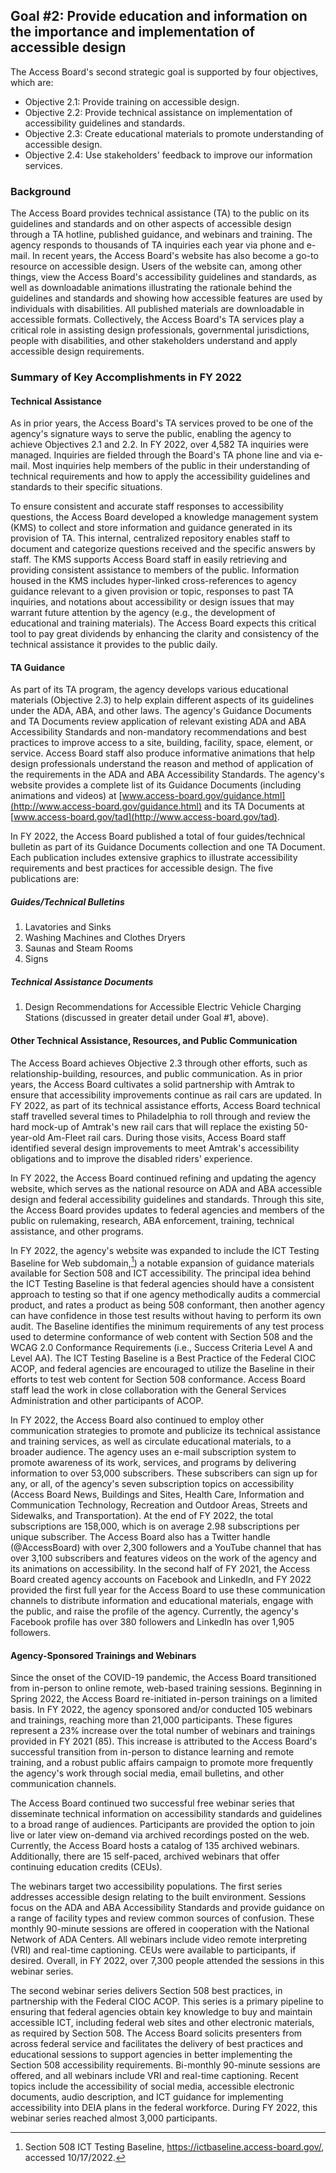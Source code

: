 ## Goal #2: Provide education and information on the importance and implementation of accessible design

The Access Board's second strategic goal is supported by four objectives, which are:

- Objective 2.1: Provide training on accessible design.
- Objective 2.2: Provide technical assistance on implementation of accessibility guidelines and standards.
- Objective 2.3: Create educational materials to promote understanding of accessible design.
- Objective 2.4: Use stakeholders' feedback to improve our information services.

### Background

The Access Board provides technical assistance (TA) to the public on its guidelines and standards and on other aspects of accessible design through a TA hotline, published guidance, and webinars and training. The agency responds to thousands of TA inquiries each year via phone and e-mail. In recent years, the Access Board's website has also become a go-to resource on accessible design. Users of the website can, among other things, view the Access Board's accessibility guidelines and standards, as well as downloadable animations illustrating the rationale behind the guidelines and standards and showing how accessible features are used by individuals with disabilities. All published materials are downloadable in accessible formats. Collectively, the Access Board's TA services play a critical role in assisting design professionals, governmental jurisdictions, people with disabilities, and other stakeholders understand and apply accessible design requirements.

### Summary of Key Accomplishments in FY 2022

#### Technical Assistance

As in prior years, the Access Board's TA services proved to be one of the agency's signature ways to serve the public, enabling the agency to achieve Objectives 2.1 and 2.2. In FY 2022, over 4,582 TA inquiries were managed. Inquiries are fielded through the Board's TA phone line and via e-mail. Most inquiries help members of the public in their understanding of technical requirements and how to apply the accessibility guidelines and standards to their specific situations.

To ensure consistent and accurate staff responses to accessibility questions, the Access Board developed a knowledge management system (KMS) to collect and store information and guidance generated in its provision of TA. This internal, centralized repository enables staff to document and categorize questions received and the specific answers by staff. The KMS supports Access Board staff in easily retrieving and providing consistent assistance to members of the public. Information housed in the KMS includes hyper-linked cross-references to agency guidance relevant to a given provision or topic, responses to past TA inquiries, and notations about accessibility or design issues that may warrant future attention by the agency (e.g., the development of educational and training materials). The Access Board expects this critical tool to pay great dividends by enhancing the clarity and consistency of the technical assistance it provides to the public daily.

#### TA Guidance

As part of its TA program, the agency develops various educational materials (Objective 2.3) to help explain different aspects of its guidelines under the ADA, ABA, and other laws. The agency's Guidance Documents and TA Documents review application of relevant existing ADA and ABA Accessibility Standards and non-mandatory recommendations and best practices to improve access to a site, building, facility, space, element, or service. Access Board staff also produce informative animations that help design professionals understand the reason and method of application of the requirements in the ADA and ABA Accessibility Standards. The agency's website provides a complete list of its Guidance Documents (including animations and videos) at [www.access-board.gov/guidance.html](http://www.access-board.gov/guidance.html) and its TA Documents at [www.access-board.gov/tad](http://www.access-board.gov/tad).

In FY 2022, the Access Board published a total of four guides/technical bulletin as part of its Guidance Documents collection and one TA Document. Each publication includes extensive graphics to illustrate accessibility requirements and best practices for accessible design. The five publications are:

##### Guides/Technical Bulletins

1. Lavatories and Sinks
2. Washing Machines and Clothes Dryers
3. Saunas and Steam Rooms
4. Signs

##### Technical Assistance Documents

1. Design Recommendations for Accessible Electric Vehicle Charging Stations (discussed in greater detail under Goal #1, above).

#### Other Technical Assistance, Resources, and Public Communication

The Access Board achieves Objective 2.3 through other efforts, such as relationship-building, resources, and public communication. As in prior years, the Access Board cultivates a solid partnership with Amtrak to ensure that accessibility improvements continue as rail cars are updated. In FY 2022, as part of its technical assistance efforts, Access Board technical staff travelled several times to Philadelphia to roll through and review the hard mock-up of Amtrak's new rail cars that will replace the existing 50-year-old Am-Fleet rail cars. During those visits, Access Board staff identified several design improvements to meet Amtrak's accessibility obligations and to improve the disabled riders' experience.

In FY 2022, the Access Board continued refining and updating the agency website, which serves as the national resource on ADA and ABA accessible design and federal accessibility guidelines and standards. Through this site, the Access Board provides updates to federal agencies and members of the public on rulemaking, research, ABA enforcement, training, technical assistance, and other programs.

In FY 2022, the agency's website was expanded to include the ICT Testing Baseline for Web subdomain,[^ii]) a notable expansion of guidance materials available for Section 508 and ICT accessibility. The principal idea behind the ICT Testing Baseline is that federal agencies should have a consistent approach to testing so that if one agency methodically audits a commercial product, and rates a product as being 508 conformant, then another agency can have confidence in those test results without having to perform its own audit. The Baseline identifies the minimum requirements of any test process used to determine conformance of web content with Section 508 and the WCAG 2.0 Conformance Requirements (i.e., Success Criteria Level A and Level AA). The ICT Testing Baseline is a Best Practice of the Federal CIOC ACOP, and federal agencies are encouraged to utilize the Baseline in their efforts to test web content for Section 508 conformance. Access Board staff lead the work in close collaboration with the General Services Administration and other participants of ACOP.

[^ii]: Section 508 ICT Testing Baseline, https://ictbaseline.access-board.gov/, accessed 10/17/2022.

In FY 2022, the Access Board also continued to employ other communication strategies to promote and publicize its technical assistance and training services, as well as circulate educational materials, to a broader audience. The agency uses an e-mail subscription system to promote awareness of its work, services, and programs by delivering information to over 53,000 subscribers. These subscribers can sign up for any, or all, of the agency's seven subscription topics on accessibility (Access Board News, Buildings and Sites, Health Care, Information and Communication Technology, Recreation and Outdoor Areas, Streets and Sidewalks, and Transportation). At the end of FY 2022, the total subscriptions are 158,000, which is on average 2.98 subscriptions per unique subscriber. The Access Board also has a Twitter handle (@AccessBoard) with over 2,300 followers and a YouTube channel that has over 3,100 subscribers and features videos on the work of the agency and its animations on accessibility. In the second half of FY 2021, the Access Board created agency accounts on Facebook and LinkedIn, and FY 2022 provided the first full year for the Access Board to use these communication channels to distribute information and educational materials, engage with the public, and raise the profile of the agency. Currently, the agency's Facebook profile has over 380 followers and LinkedIn has over 1,905 followers.

#### Agency-Sponsored Trainings and Webinars

Since the onset of the COVID-19 pandemic, the Access Board transitioned from in-person to online remote, web-based training sessions. Beginning in Spring 2022, the Access Board re-initiated in-person trainings on a limited basis. In FY 2022, the agency sponsored and/or conducted 105 webinars and trainings, reaching more than 21,000 participants. These figures represent a 23% increase over the total number of webinars and trainings provided in FY 2021 (85). This increase is attributed to the Access Board's successful transition from in-person to distance learning and remote training, and a robust public affairs campaign to promote more frequently the agency's work through social media, email bulletins, and other communication channels.

The Access Board continued two successful free webinar series that disseminate technical information on accessibility standards and guidelines to a broad range of audiences. Participants are provided the option to join live or later view on-demand via archived recordings posted on the web. Currently, the Access Board hosts a catalog of 135 archived webinars. Additionally, there are 15 self-paced, archived webinars that offer continuing education credits (CEUs).

The webinars target two accessibility populations. The first series addresses accessible design relating to the built environment. Sessions focus on the ADA and ABA Accessibility Standards and provide guidance on a range of facility types and review common sources of confusion. These monthly 90-minute sessions are offered in cooperation with the National Network of ADA Centers. All webinars include video remote interpreting (VRI) and real-time captioning. CEUs were available to participants, if desired. Overall, in FY 2022, over 7,300 people attended the sessions in this webinar series.

The second webinar series delivers Section 508 best practices, in partnership with the Federal CIOC ACOP. This series is a primary pipeline to ensuring that federal agencies obtain key knowledge to buy and maintain accessible ICT, including federal web sites and other electronic materials, as required by Section 508. The Access Board solicits presenters from across federal service and facilitates the delivery of best practices and educational sessions to support agencies in better implementing the Section 508 accessibility requirements. Bi-monthly 90-minute sessions are offered, and all webinars include VRI and real-time captioning. Recent topics include the accessibility of social media, accessible electronic documents, audio description, and ICT guidance for implementing accessibility into DEIA plans in the federal workforce. During FY 2022, this webinar series reached almost 3,000 participants.
